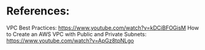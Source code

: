 # References:
VPC Best Practices: https://www.youtube.com/watch?v=kDCiBFOGisM
How to Create an AWS VPC with Public and Private Subnets: https://www.youtube.com/watch?v=ApGz8tpNLgo
